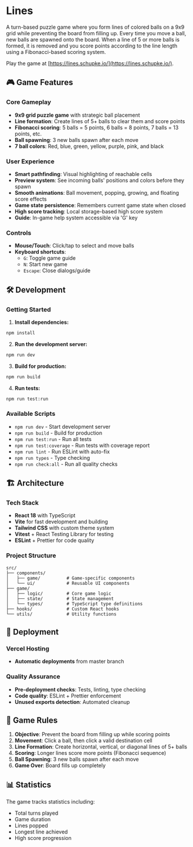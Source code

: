 # Lines

A turn-based puzzle game where you form lines of colored balls on a 9x9 grid while preventing the board from filling up. Every time you move a ball, new balls are spawned onto the board. When a line of 5 or more balls is formed, it is removed and you score points according to the line length using a Fibonacci-based scoring system.

Play the game at [https://lines.schupke.io/](https://lines.schupke.io/).

## 🎮 Game Features

### Core Gameplay

- **9x9 grid puzzle game** with strategic ball placement
- **Line formation**: Create lines of 5+ balls to clear them and score points
- **Fibonacci scoring**: 5 balls = 5 points, 6 balls = 8 points, 7 balls = 13 points, etc.
- **Ball spawning**: 3 new balls spawn after each move
- **7 ball colors**: Red, blue, green, yellow, purple, pink, and black

### User Experience

- **Smart pathfinding**: Visual highlighting of reachable cells
- **Preview system**: See incoming balls' positions and colors before they spawn
- **Smooth animations**: Ball movement, popping, growing, and floating score effects
- **Game state persistence**: Remembers current game state when closed
- **High score tracking**: Local storage-based high score system
- **Guide**: In-game help system accessible via 'G' key

### Controls

- **Mouse/Touch**: Click/tap to select and move balls
- **Keyboard shortcuts**:
  - `G`: Toggle game guide
  - `N`: Start new game
  - `Escape`: Close dialogs/guide

## 🛠️ Development

### Getting Started

1. **Install dependencies:**

```bash
npm install
```

2. **Run the development server:**

```bash
npm run dev
```

3. **Build for production:**

```bash
npm run build
```

4. **Run tests:**

```bash
npm run test:run
```

### Available Scripts

- `npm run dev` - Start development server
- `npm run build` - Build for production
- `npm run test:run` - Run all tests
- `npm run test:coverage` - Run tests with coverage report
- `npm run lint` - Run ESLint with auto-fix
- `npm run types` - Type checking
- `npm run check:all` - Run all quality checks

## 🏗️ Architecture

### Tech Stack

- **React 18** with TypeScript
- **Vite** for fast development and building
- **Tailwind CSS** with custom theme system
- **Vitest** + React Testing Library for testing
- **ESLint** + Prettier for code quality

### Project Structure

```
src/
├── components/
│   ├── game/          # Game-specific components
│   └── ui/            # Reusable UI components
├── game/
│   ├── logic/         # Core game logic
│   ├── state/         # State management
│   └── types/         # TypeScript type definitions
├── hooks/             # Custom React hooks
└── utils/             # Utility functions
```

## 🚀 Deployment

### Vercel Hosting

- **Automatic deployments** from master branch

### Quality Assurance

- **Pre-deployment checks**: Tests, linting, type checking
- **Code quality**: ESLint + Prettier enforcement
- **Unused exports detection**: Automated cleanup

## 🎯 Game Rules

1. **Objective**: Prevent the board from filling up while scoring points
2. **Movement**: Click a ball, then click a valid destination cell
3. **Line Formation**: Create horizontal, vertical, or diagonal lines of 5+ balls
4. **Scoring**: Longer lines score more points (Fibonacci sequence)
5. **Ball Spawning**: 3 new balls spawn after each move
6. **Game Over**: Board fills up completely

## 📊 Statistics

The game tracks statistics including:

- Total turns played
- Game duration
- Lines popped
- Longest line achieved
- High score progression
